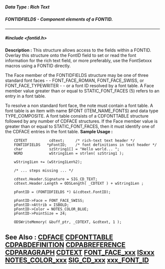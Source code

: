 ##### Data Type : Rich Text
##### FONTIDFIELDS - Component elements of a FONTID.
---
##### #include <fontid.h>
**Description :**
This structure allows access to the fields within a FONTID. Overlay this 
structure onto the FontID field to set or read the font information for the 
rich text field, or more preferably, use the FontSetxxx macros using a FONTID 
directly.

The Face member of the FONTIDFIELDS structure may be one of three standard font 
faces - - FONT_FACE_ROMAN, FONT_FACE_SWISS, or FONT_FACE_TYPEWRITER - - or a 
font ID resolved by a font table.  A Face member value greater than or equal to 
STATIC_FONT_FACES (5) refers to an entry in a font table.

To resolve a non standard font face, the note must contain a font table.  A 
font table is an item with name $FONT (ITEM_NAME_FONTS) and data type 
TYPE_COMPOSITE. A font table consists of a CDFONTTABLE structure followed by 
any number of CDFACE structures.  If the Face member value is greater than or 
equal to STATIC_FONT_FACES, then it must identify one of the CDFACE entries in 
the font table.
**Sample Usage :**
```
    CDTEXT          cdtext;     /* rich-text text header */
    FONTIDFIELDS   *pFontID;    /* font definitions in text header */
    char            szString1[] = "Hello world... ";
    WORD            wString1Len = strlen( szString1 );

    wString1Len += (wString1Len%2);

    /* ... steps missing ... */

    cdtext.Header.Signature = SIG_CD_TEXT;
    cdtext.Header.Length = ODSLength( _CDTEXT ) + wString1Len ;

    pFontID = (FONTIDFIELDS *) &(cdtext.FontID);
    
    pFontID->Face = FONT_FACE_SWISS;
    pFontID->Attrib = ISBOLD;
    pFontID->Color = NOTES_COLOR_BLUE;
    pFontID->PointSize = 24;

    ODSWriteMemory( &buff_ptr, _CDTEXT, &cdtext, 1 );
```
**See Also :**
[CDFACE](D:/md_files/CDFACE.md)
[CDFONTTABLE](D:/md_files/CDFONTTABLE.md)
[CDPABDEFINITION](D:/md_files/CDPABDEFINITION.md)
[CDPABREFERENCE](D:/md_files/CDPABREFERENCE.md)
[CDPARAGRAPH](D:/md_files/CDPARAGRAPH.md)
[CDTEXT](D:/md_files/CDTEXT.md)
[FONT_FACE_xxx](D:/md_files/FONT_FACE_xxx.md)
[ISxxx](D:/md_files/ISxxx.md)
[NOTES_COLOR_xxx](D:/md_files/NOTES_COLOR_xxx.md)
[SIG_CD_xxx](D:/md_files/SIG_CD_xxx.md)
[xxx_FONT_ID](D:/md_files/xxx_FONT_ID.md)
---
